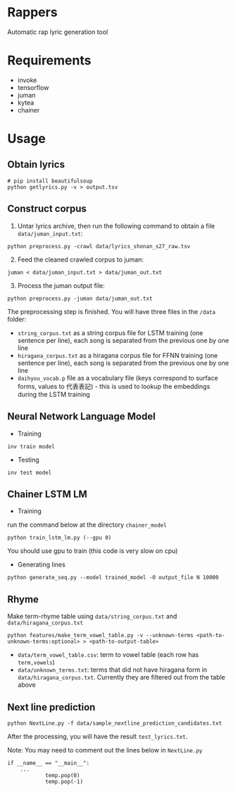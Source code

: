 # Rappers
Automatic rap lyric generation tool

# Requirements

- invoke
- tensorflow
- juman
- kytea
- chainer

# Usage

## Obtain lyrics ##

```
# pip install beautifulsoup
python getlyrics.py -v > output.tsv
```

## Construct corpus ##

1) Untar lyrics archive, then run the following command to obtain a file `data/juman_input.txt`:
```
python preprocess.py -crawl data/lyrics_shonan_s27_raw.tsv
```
2) Feed the cleaned crawled corpus to juman:
```
juman < data/juman_input.txt > data/juman_out.txt
```
3) Process the juman output file:
```
python preprocess.py -juman data/juman_out.txt
```

The preprocessing step is finished. You will have three files in the `/data` folder:

- `string_corpus.txt` as a string corpus file for LSTM training (one sentence per line), each song is separated from the previous one by one line
- `hiragana_corpus.txt` as a hiragana corpus file for FFNN training (one sentence per line), each song is separated from the previous one by one line 
- `daihyou_vocab.p` file as a vocabulary file (keys correspond to surface forms, values to 代表表記) - this is used to lookup the embeddings during the LSTM training

## Neural Network Language Model

- Training

```
inv train model
```

- Testing

```
inv test model
```


## Chainer LSTM LM 
- Training

run the command below at the directory `chainer_model`
 
```
python train_lstm_lm.py (--gpu 0)
```
You should use gpu to train (this code is very slow on cpu)

- Generating lines

```
python generate_seq.py --model trained_model -O output_file N 10000
```



## Rhyme
Make term-rhyme table using `data/string_corpus.txt` and `data/hiragana_corpus.txt`
```
python features/make_term_vowel_table.py -v --unknown-terms <path-to-unknown-terms:optional> > <path-to-output-table>
```

- `data/term_vowel_table.csv`: term to vowel table (each row has `term,vowels`)
- `data/unknown_terms.txt`: terms that did not have hiragana form in `data/hiragana_corpus.txt`. Currently they are filtered out from the table above


## Next line prediction
```
python NextLine.py -f data/sample_nextline_prediction_candidates.txt 
```
After the processing, you will have the result `test_lyrics.txt`.

Note: You may need to comment out the lines below in `NextLine.py`
```
if __name__ == "__main__":
    ...
            temp.pop(0)
            temp.pop(-1)
```
